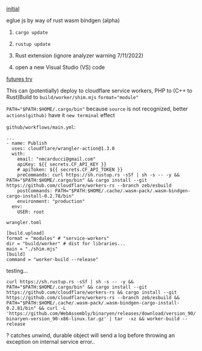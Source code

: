 [initial](https://github.com/NickCarducci/mastercard-backbank/tree/main/src/source/eglue/collagen/marrow)

eglue js by way of rust wasm bindgen (alpha)

1. `cargo update`

2. `rustup update`

3. Rust extension (ignore analyzer warning 7/11/2022)
4. open a new Visual Studio (VS) code 

[futures try](https://stackoverflow.com/questions/72954374/making-a-rust-wasm-bindgen-future-example-from-ccbuild)

This can (potentially) deploy to cloudflare service workers, PHP to (C++ to Rust)Build to `build/worker/shim.mjs` `format="module"`

`PATH="$PATH:$HOME/.cargo/bin"` because `source` is not recognized, better `actions(github)` have it `new terminal` effect

`github/workflows/main.yml`:
````
...
- name: Publish
  uses: cloudflare/wrangler-action@1.3.0
  with:
    email: "nmcarducci@gmail.com"
    apiKey: ${{ secrets.CF_API_KEY }}
    # apiToken: ${{ secrets.CF_API_TOKEN }}
    preCommands: curl https://sh.rustup.rs -sSf | sh -s -- -y && PATH="$PATH:$HOME/.cargo/bin" && cargo install --git https://github.com/cloudflare/workers-rs --branch zeb/esbuild
    postCommands: PATH="$PATH:$HOME/.cache/.wasm-pack/.wasm-bindgen-cargo-install-0.2.78/bin"
    environment: "production"
  env:
    USER: root
````
`wrangler.toml`
````
[build.upload]
format = "modules" # "service-workers"
dir = "build/worker" # dist for libraries...
main = "./shim.mjs"
[build]
command = "worker-build --release" 
````

testing...

`curl https://sh.rustup.rs -sSf | sh -s -- -y && PATH="$PATH:$HOME/.cargo/bin" && cargo install --git https://github.com/cloudflare/workers-rs && cargo install --git https://github.com/cloudflare/workers-rs --branch zeb/esbuild && PATH="$PATH:$HOME/.cache/.wasm-pack/.wasm-bindgen-cargo-install-0.2.81/bin" && curl -L 'https://github.com/WebAssembly/binaryen/releases/download/version_90/binaryen-version_90-x86-linux.tar.gz' | tar  -xz && worker-build --release`

? catches unwind, durable object will send a log before throwing an exception on internal service error..
